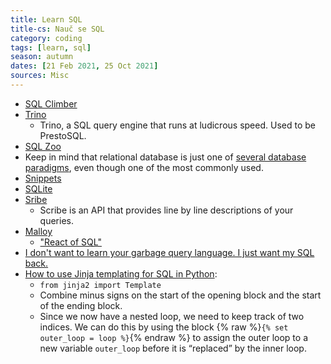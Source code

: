 ```yaml
---
title: Learn SQL
title-cs: Nauč se SQL
category: coding
tags: [learn, sql]
season: autumn
dates: [21 Feb 2021, 25 Oct 2021]
sources: Misc
---
```


* [SQL Climber](https://www.sqlclimber.com/assignments/beginner)
* [Trino](https://trino.io/)
  * Trino, a SQL query engine that runs at ludicrous speed. Used to be PrestoSQL.
* [SQL Zoo](https://sqlzoo.net/wiki/SQL_Tutorial)
* Keep in mind that relational database is just one of [several database paradigms](https://www.youtube.com/watch?v=W2Z7fbCLSTw), even though one of the most commonly used.
* [Snippets](https://sql-snippets.count.co/)
* [SQLite](https://sqliteonline.com/)
* [Sribe](https://scribedata.app/)
  * Scribe is an API that provides line by line descriptions of your queries.
* [Malloy](https://github.com/looker-open-source/malloy)
  * ["React of SQL"](https://roundup.getdbt.com/p/lots-going-on-metrics-malloy-sanity)
* [I don't want to learn your garbage query language. I just want my SQL back.](https://erikbern.com/2018/08/30/i-dont-want-to-learn-your-garbage-query-language.html)
* [How to use Jinja templating for SQL in Python](https://geoffruddock.com/sql-jinja-templating/):
  -  `from jinja2 import Template`
  - Combine minus signs on the start of the opening block and the start of the ending block.
  - Since we now have a nested loop, we need to keep track of two indices. We can do this by using the block {% raw %}`{% set outer_loop = loop %}`{% endraw %} to assign the outer loop to a new variable `outer_loop` before it is “replaced” by the inner loop.
